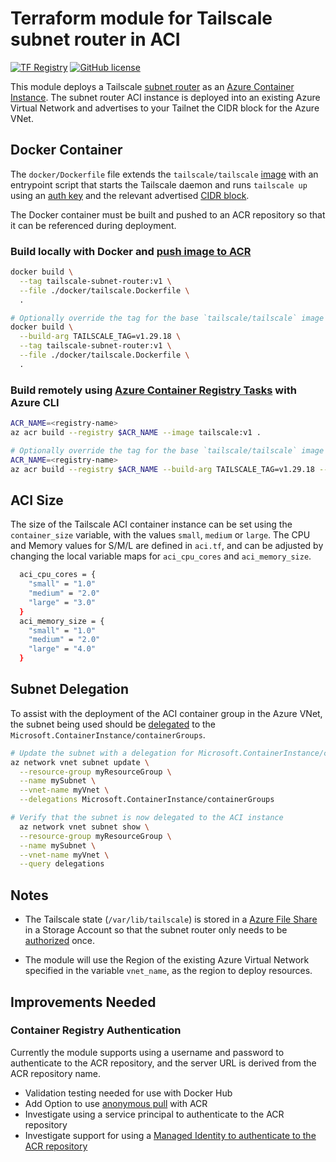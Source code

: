 # Terraform module for Tailscale subnet router in ACI
[![TF Registry](https://img.shields.io/badge/terraform-registry-blue.svg)](https://registry.terraform.io/modules/cocallaw/tailscale-subnet-router/azure/)
[![GitHub license](https://img.shields.io/github/license/cocallaw/terraform-azure-tailscale-subnet-router?color=orange)](https://github.com/cocallaw/terraform-azure-tailscale-subnet-router/blob/main/LICENSE)

This module deploys a Tailscale [subnet router][1] as an [Azure Container Instance][2]. The subnet router ACI instance is deployed into an existing Azure Virtual Network and advertises to your Tailnet the CIDR block for the Azure VNet.

## Docker Container
The `docker/Dockerfile` file extends the `tailscale/tailscale`
[image][3] with an entrypoint script that starts the Tailscale daemon and runs
`tailscale up` using an [auth key][4] and the relevant advertised [CIDR block][5].

The Docker container must be built and pushed to an ACR repository so that it can be referenced during deployment.

### Build locally with Docker and [push image to ACR][6]
```bash
docker build \
  --tag tailscale-subnet-router:v1 \
  --file ./docker/tailscale.Dockerfile \
  .

# Optionally override the tag for the base `tailscale/tailscale` image
docker build \
  --build-arg TAILSCALE_TAG=v1.29.18 \
  --tag tailscale-subnet-router:v1 \
  --file ./docker/tailscale.Dockerfile \
  .
```

### Build remotely using [Azure Container Registry Tasks][7] with Azure CLI
```bash
ACR_NAME=<registry-name>
az acr build --registry $ACR_NAME --image tailscale:v1 .

# Optionally override the tag for the base `tailscale/tailscale` image
ACR_NAME=<registry-name>
az acr build --registry $ACR_NAME --build-arg TAILSCALE_TAG=v1.29.18 --image tailscale:v1 .
```

## ACI Size
The size of the Tailscale ACI container instance can be set using the `container_size` variable, with the values `small`, `medium` or `large`. The CPU and Memory values for S/M/L are defined in `aci.tf`, and can be adjusted by changing the local variable maps for `aci_cpu_cores` and `aci_memory_size`. 
```bash
  aci_cpu_cores = {
    "small" = "1.0"
    "medium" = "2.0"
    "large" = "3.0"
  }
  aci_memory_size = {
    "small" = "1.0"
    "medium" = "2.0"
    "large" = "4.0"
  }
```
 
## Subnet Delegation 
To assist with the deployment of the ACI container group in the Azure VNet, the subnet being used should be [delegated][8] to the `Microsoft.ContainerInstance/containerGroups`.
```bash
# Update the subnet with a delegation for Microsoft.ContainerInstance/containerGroups
az network vnet subnet update \
  --resource-group myResourceGroup \
  --name mySubnet \
  --vnet-name myVnet \
  --delegations Microsoft.ContainerInstance/containerGroups

# Verify that the subnet is now delegated to the ACI instance
  az network vnet subnet show \
  --resource-group myResourceGroup \
  --name mySubnet \
  --vnet-name myVnet \
  --query delegations
```    
## Notes

- The Tailscale state (`/var/lib/tailscale`) is stored in a [Azure File Share][9] in a Storage Account so that the subnet router only needs to be [authorized][10] once.

- The module will use the Region of the existing Azure Virtual Network specified in the variable `vnet_name`, as the region to deploy resources.
## Improvements Needed

### Container Registry Authentication
Currently the module supports using a username and password to authenticate to the ACR repository, and the server URL is derived from the ACR repository name.
- Validation testing needed for use with Docker Hub
- Add Option to use [anonymous pull][11] with ACR
- Investigate using a service principal to authenticate to the ACR repository
- Investigate support for using a [Managed Identity to authenticate to the ACR repository][12]


[1]: https://tailscale.com/kb/1019/subnets/
[2]: https://docs.microsoft.com/azure/container-instances/container-instances-overview
[3]: https://hub.docker.com/r/tailscale/tailscale
[4]: https://tailscale.com/kb/1085/auth-keys/
[5]: https://tailscale.com/kb/1019/subnets/
[6]: https://docs.microsoft.com/azure/container-registry/container-registry-get-started-docker-cli?tabs=azure-cli
[7]: https://docs.microsoft.com/azure/container-registry/container-registry-tutorial-quick-task
[8]: https://docs.microsoft.com/azure/virtual-network/subnet-delegation-overview
[9]: https://docs.microsoft.com/azure/storage/files/storage-files-introduction
[10]: https://tailscale.com/kb/1099/device-authorization/
[11]: https://docs.microsoft.com/azure/container-registry/anonymous-pull-access
[12]: https://github.com/hashicorp/terraform-provider-azurerm/issues/15915